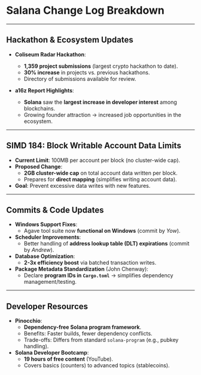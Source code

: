 # **Salana Change Log Breakdown**  

---

## **Hackathon & Ecosystem Updates**  
- **Coliseum Radar Hackathon**:  
  - **1,359 project submissions** (largest crypto hackathon to date).  
  - **30% increase** in projects vs. previous hackathons.  
  - Directory of submissions available for review.  

- **a16z Report Highlights**:  
  - **Solana** saw the **largest increase in developer interest** among blockchains.  
  - Growing founder attraction → increased job opportunities in the ecosystem.  

---

## **SIMD 184: Block Writable Account Data Limits**  
- **Current Limit**: 100MB per account per block (no cluster-wide cap).  
- **Proposed Change**:  
  - **2GB cluster-wide cap** on total account data written per block.  
  - Prepares for **direct mapping** (simplifies writing account data).  
- **Goal**: Prevent excessive data writes with new features.  

---

## **Commits & Code Updates**  
- **Windows Support Fixes**:  
  - Agave tool suite now **functional on Windows** (commit by *Yow*).  
- **Scheduler Improvements**:  
  - Better handling of **address lookup table (DLT) expirations** (commit by *Andrew*).  
- **Database Optimization**:  
  - **2-3x efficiency boost** via batched transaction writes.  
- **Package Metadata Standardization** (John Chenway):  
  - Declare **program IDs in `Cargo.toml`** → simplifies dependency management/testing.  

---

## **Developer Resources**  
- **Pinocchio**:  
  - **Dependency-free Solana program framework**.  
  - Benefits: Faster builds, fewer dependency conflicts.  
  - Trade-offs: Differs from standard `solana-program` (e.g., pubkey handling).  
- **Solana Developer Bootcamp**:  
  - **19 hours of free content** (YouTube).  
  - Covers basics (counters) to advanced topics (stablecoins).  

